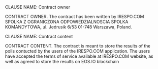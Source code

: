 CLAUSE NAME: Contract owner

CONTRACT OWNER. The contract has been written by IRESPO.COM SPOLKA Z OGRANICZONA ODPOWIEDZIALNOSCIA SPOLKA KOMANDYTOWA, ul. Jedrusik 6/53 01-748 Warszawa, Poland.

CLAUSE NAME: Contract content

CONTRACT CONTENT. The contract is meant to store the results of the polls contucted by the users of the IRESPO.COM application.
The users have accepted the terms of service available at IRESPO.COM website, as well as agreed to store the results on EOS.IO blockchain




